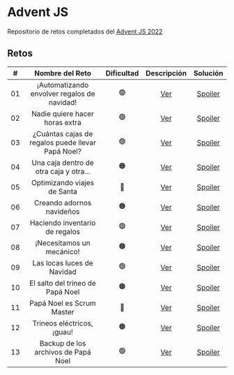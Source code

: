 <h1> Advent JS </h1>
<p>Repositorio de retos completados del <a href="https://adventjs.dev/">Advent JS 2022</a></p>
<h2>Retos</h2>
<table>
<thead>
<tr>
<th align="center">#</th>
<th align="center">Nombre del Reto</th>
<th align="center">Dificultad<sup></th>
<th align="center">Descripción</th>
<th align="center">Solución</th>
</tr>
</thead>
<tbody>
<tr>
<td align="center">01</td>
<td align="center">¡Automatizando envolver regalos de navidad!</td>
<td align="center"><g-emoji class="emoji" alias="green_circle" fallback-src="https://github.githubassets.com/images/icons/emoji/unicode/1f7e2.png">🟢</g-emoji></td>
<td align="center"><a href="">Ver</a></td>
<td align="center"><a href="">Spoiler</a></td>
</tr>
<tr>
<td align="center">02</td>
<td align="center">Nadie quiere hacer horas extra</td>
<td align="center"><g-emoji class="g-emoji" alias="green_circle" fallback-src="https://github.githubassets.com/images/icons/emoji/unicode/1f7e2.png">🟢</g-emoji></td>
<td align="center"><a href="https://adventjs.dev/challenges/2022/2" rel="nofollow">Ver</a></td>
<td align="center"><a href="https://github.com/Achalogy/advent-js-2022/tree/main/retos/reto-2">Spoiler</a></td>
</tr>
<tr>
<td align="center">03</td>
<td align="center">¿Cuántas cajas de regalos puede llevar Papá Noel?</td>
<td align="center"><g-emoji class="g-emoji" alias="green_circle" fallback-src="https://github.githubassets.com/images/icons/emoji/unicode/1f7e2.png">🟢</g-emoji></td>
<td align="center"><a href="https://adventjs.dev/challenges/2022/3" rel="nofollow">Ver</a></td>
<td align="center"><a href="https://github.com/Achalogy/advent-js-2022/tree/main/retos/reto-3">Spoiler</a></td>
</tr>
<tr>
<td align="center">04</td>
<td align="center">Una caja dentro de otra caja y otra...</td>
<td align="center"><g-emoji class="g-emoji" alias="orange_circle" fallback-src="https://github.githubassets.com/images/icons/emoji/unicode/1f7e0.png">🟠</g-emoji></td>
<td align="center"><a href="https://adventjs.dev/challenges/2022/4" rel="nofollow">Ver</a></td>
<td align="center"><a href="https://github.com/Achalogy/advent-js-2022/tree/main/retos/reto-4">Spoiler</a></td>
</tr>
<tr>
<td align="center">05</td>
<td align="center">Optimizando viajes de Santa</td>
<td align="center"><g-emoji class="g-emoji" alias="red_circle" fallback-src="https://github.githubassets.com/images/icons/emoji/unicode/1f534.png">🔴</g-emoji></td>
<td align="center"><a href="https://adventjs.dev/challenges/2022/5" rel="nofollow">Ver</a></td>
<td align="center"><a href="https://github.com/Achalogy/advent-js-2022/tree/main/retos/reto-5">Spoiler</a></td>
</tr>
<tr>
<td align="center">06</td>
<td align="center">Creando adornos navideños</td>
<td align="center"><g-emoji class="g-emoji" alias="orange_circle" fallback-src="https://github.githubassets.com/images/icons/emoji/unicode/1f7e0.png">🟠</g-emoji></td>
<td align="center"><a href="https://adventjs.dev/challenges/2022/6" rel="nofollow">Ver</a></td>
<td align="center"><a href="https://github.com/Achalogy/advent-js-2022/tree/main/retos/reto-6">Spoiler</a></td>
</tr>
<tr>
<td align="center">07</td>
<td align="center">Haciendo inventario de regalos</td>
<td align="center"><g-emoji class="g-emoji" alias="green_circle" fallback-src="https://github.githubassets.com/images/icons/emoji/unicode/1f7e2.png">🟢</g-emoji></td>
<td align="center"><a href="https://adventjs.dev/challenges/2022/7" rel="nofollow">Ver</a></td>
<td align="center"><a href="https://github.com/Achalogy/advent-js-2022/tree/main/retos/reto-7">Spoiler</a></td>
</tr>
<tr>
<td align="center">08</td>
<td align="center">¡Necesitamos un mecánico!</td>
<td align="center"><g-emoji class="g-emoji" alias="orange_circle" fallback-src="https://github.githubassets.com/images/icons/emoji/unicode/1f7e0.png">🟠</g-emoji></td>
<td align="center"><a href="https://adventjs.dev/challenges/2022/8" rel="nofollow">Ver</a></td>
<td align="center"><a href="https://github.com/Achalogy/advent-js-2022/tree/main/retos/reto-8">Spoiler</a></td>
</tr>
<tr>
<td align="center">09</td>
<td align="center">Las locas luces de Navidad</td>
<td align="center"><g-emoji class="g-emoji" alias="green_circle" fallback-src="https://github.githubassets.com/images/icons/emoji/unicode/1f7e2.png">🟢</g-emoji></td>
<td align="center"><a href="https://adventjs.dev/challenges/2022/9" rel="nofollow">Ver</a></td>
<td align="center"><a href="https://github.com/Achalogy/advent-js-2022/tree/main/retos/reto-9">Spoiler</a></td>
</tr>
<tr>
<td align="center">10</td>
<td align="center">El salto del trineo de Papá Noel</td>
<td align="center"><g-emoji class="g-emoji" alias="orange_circle" fallback-src="https://github.githubassets.com/images/icons/emoji/unicode/1f7e0.png">🟠</g-emoji></td>
<td align="center"><a href="https://adventjs.dev/challenges/2022/10" rel="nofollow">Ver</a></td>
<td align="center"><a href="https://github.com/Achalogy/advent-js-2022/tree/main/retos/reto-10">Spoiler</a></td>
</tr>
<tr>
<td align="center">11</td>
<td align="center">Papá Noel es Scrum Master</td>
<td align="center"><g-emoji class="g-emoji" alias="red_circle" fallback-src="https://github.githubassets.com/images/icons/emoji/unicode/1f534.png">🔴</g-emoji></td>
<td align="center"><a href="https://adventjs.dev/challenges/2022/11" rel="nofollow">Ver</a></td>
<td align="center"><a href="https://github.com/Achalogy/advent-js-2022/tree/main/retos/reto-11">Spoiler</a></td>
</tr>
<tr>
<td align="center">12</td>
<td align="center">Trineos eléctricos, ¡guau!</td>
<td align="center"><g-emoji class="g-emoji" alias="orange_circle" fallback-src="https://github.githubassets.com/images/icons/emoji/unicode/1f7e0.png">🟠</g-emoji></td>
<td align="center"><a href="https://adventjs.dev/challenges/2022/12" rel="nofollow">Ver</a></td>
<td align="center"><a href="https://github.com/Achalogy/advent-js-2022/tree/main/retos/reto-12">Spoiler</a></td>
</tr>
<tr>
<td align="center">13</td>
<td align="center">Backup de los archivos de Papá Noel</td>
<td align="center"><g-emoji class="g-emoji" alias="green_circle" fallback-src="https://github.githubassets.com/images/icons/emoji/unicode/1f7e2.png">🟢</g-emoji></td>
<td align="center"><a href="https://adventjs.dev/challenges/2022/13" rel="nofollow">Ver</a></td>
<td align="center"><a href="https://github.com/Achalogy/advent-js-2022/tree/main/retos/reto-13">Spoiler</a></td>
</tr>
</tbody>
</table>
